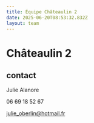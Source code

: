 ```yaml
---
title: Équipe Châteaulin 2
date: 2025-06-20T08:53:32.832Z
layout: team
---
```


# Châteaulin 2



## contact 

Julie Alanore

06 69 18 52 67

julie_oberlin@hotmail.fr

